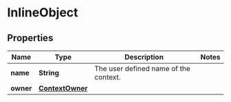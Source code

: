 

# InlineObject

## Properties

Name | Type | Description | Notes
------------ | ------------- | ------------- | -------------
**name** | **String** | The user defined name of the context. | 
**owner** | [**ContextOwner**](ContextOwner.md) |  | 



